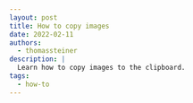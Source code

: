 ```yaml
---
layout: post
title: How to copy images
date: 2022-02-11
authors:
  - thomassteiner
description: |
  Learn how to copy images to the clipboard.
tags:
  - how-to
---
```

